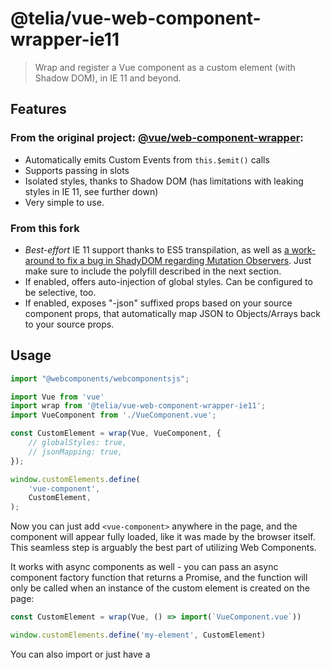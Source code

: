 # @telia/vue-web-component-wrapper-ie11
> Wrap and register a Vue component as a custom element (with Shadow DOM), in IE 11 and beyond.

## Features

### From the original project: [@vue/web-component-wrapper](https://github.com/vuejs/vue-web-component-wrapper):
- Automatically emits Custom Events from `this.$emit()` calls
- Supports passing in slots
- Isolated styles, thanks to Shadow DOM (has limitations with leaking styles in IE 11, see further down)
- Very simple to use.

### From this fork
- _Best-effort_ IE 11 support thanks to ES5 transpilation, as well as [a work-around to fix a bug in ShadyDOM regarding Mutation Observers](https://github.com/TeliaSweden/vue-web-component-wrapper-ie11/blob/bd385d5641688c83ff32ed26bd4d4268ca197a07/src/index.js#L171). Just make sure to include the polyfill described in the next section.
- If enabled, offers auto-injection of global styles. Can be configured to be selective, too.
- If enabled, exposes "-json" suffixed props based on your source component props, that automatically map JSON to Objects/Arrays back to your source props.


## Usage

``` js
import "@webcomponents/webcomponentsjs";

import Vue from 'vue'
import wrap from '@telia/vue-web-component-wrapper-ie11';
import VueComponent from './VueComponent.vue';

const CustomElement = wrap(Vue, VueComponent, {
    // globalStyles: true,
    // jsonMapping: true,
});

window.customElements.define(
    'vue-component',
    CustomElement,
);
```

Now you can just add `<vue-component>` anywhere in the page, and the component will appear fully loaded, like it was made by the browser itself. This seamless step is arguably the best part of utilizing Web Components.

It works with async components as well - you can pass an async component factory function that returns a Promise, and the function will only be called when an instance of the custom element is created on the page:

``` js
const CustomElement = wrap(Vue, () => import(`VueComponent.vue`))

window.customElements.define('my-element', CustomElement)
```

You can also import or just have a <script> tag point to `@telia/vue-web-component-wrapper-ie11/dist/vue-wc-wrapper.global.js`, which will expose `wrap` as `wrapVueWebComponent` globally on the window object.

## Polyfilling for IE 11

Easiest is to do:

```js
import "@webcomponents/webcomponentsjs";
```

The polyfill bundle with check if the browser supports web components and will apply polyfills as needed. If you want to reduce bundle size even further, that is possible, just consult the [@webcomponents/webcomponentsjs documentation on using their loader](https://github.com/webcomponents/polyfills/tree/master/packages/webcomponentsjs).

Whatever you do, do not import the custom elements and other polyfills directly, as it will overwrite native browser functionality for browsers like Chrome, that already  support Web Components.

### IE11 Warning: Note on CSS Encapsulation When Using the Shady DOM polyfill

The styles will leak through to your web components in IE 11 in several cases, like when passing slots to the web component. Make sure you use a way to encapsulate your styles like BEM, Scoped styles (has drawbacks of its own), or CSS Modules. Choose the one that fits you.

## API

### wrap(VueInstance, sourceComponent, wrapOptions?)

Returns a Custom Element, that can be used in the browser-provided `window.customElements.define` call.

#### VueInstance

Type: `object`

Your Vue instance.

#### sourceComponent

Type: `object`

Your source component (can also just be a simple javascript object `{}`, not a separate vue file).

#### wrapOptions?

Type: `object`

##### globalStyles?

Type: `boolean | object`\
Default: `false`

If you want auto-injection of the global styles, set it to `true`.

You can specify more granular rules for global style injection, refer to [this part of the source code](https://github.com/TeliaSweden/vue-web-component-wrapper-ie11/blob/bd385d5641688c83ff32ed26bd4d4268ca197a07/src/index.js#L23) for details. The defaults should be reasonable for most developers.

##### jsonMapping?

Type: `boolean`\
Default: `false`

If you want automatic deserialization of javascript objects and arrays.

Then just pass "my-array-json" like `:my-array-json="JSON.stringify({ a: 1 })"` to your web component, it will parse it to the prop called "myArray" in the vue file as a regular js object again. If the json is invalid it will become "INVALID_JSON". This works for props defined with type `Array` and `Object`

## Interface Proxying Details

### Props

- All `props` declared in the Vue component are exposed on the custom element as its properties. Kebab-case props are converted to camelCase properties, similar to how they are converted in Vue.

- Setting properties on the custom element updates the props passed to the inner Vue component.

- Setting attributes on the custom element updates corresponding declared props. Attributes are mapped to kebab-case. For example, a prop named `someProp` will have a corresponding attribute named `some-prop`.

- Attributes that map to props declared with `type: Boolean` are auto-casted into boolean values in the following rules:

  - `""` or same value as attribute name: -> `true`

  - `"true"` -> `true`

  - `"false"` -> `false`

- Attributes that map to props declared with `type: Number` are auto-casted into numbers if the value is a parsable number.

### Events

Custom events emitted on the inner Vue component are dispatched on the custom element as a `CustomEvent`. Additional arguments passed to `$emit` will be exposed as an Array as `event.detail`.

### Slots

Slots work the same way as expected, including named slots. They also update when changed (using `MutationObserver`).

Scoped slots however, are not supported as they are a Vue specific concept.

### Lifecycle

When the custom element is removed from the document, the Vue component behaves just as if it's inside a `<keep-alive>` and its `deactivated` hook will be called. When it's inserted again, the `activated` hook will be called.

If you wish to destroy the inner component, you'd have to do that explicitly:

``` js
myElement.vueComponent.$destroy()
```

## Acknowledgments

Special thanks to the prior work by @karol-f in [vue-custom-element](https://github.com/karol-f/vue-custom-element).

## License

MIT
